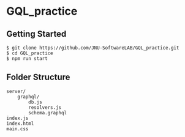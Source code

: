 # GQL_practice

## Getting Started
```
$ git clone https://github.com/JNU-SoftwareLAB/GQL_practice.git
$ cd GQL_practice
$ npm run start
```

## Folder Structure
```
server/
    graphql/
        db.js
        resolvers.js
        schema.graphql
index.js
index.html
main.css
```